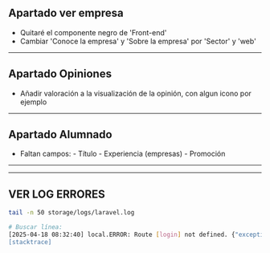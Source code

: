 ## Apartado ver empresa

- Quitaré el componente negro de 'Front-end'
- Cambiar 'Conoce la empresa' y 'Sobre la empresa' por 'Sector' y 'web'


---

## Apartado Opiniones

- Añadir valoración a la visualización de la opinión, con algun icono por ejemplo

---

## Apartado Alumnado

- Faltan campos: 
        - Título
        - Experiencia (empresas)
        - Promoción

---
---

## VER LOG ERRORES

```bash
tail -n 50 storage/logs/laravel.log

# Buscar línea:
[2025-04-18 08:32:40] local.ERROR: Route [login] not defined. {"exception":"[object] (Symfony\\Component\\Routing\\Exception\\RouteNotFoundException(code: 0): Route [login] not defined. at /home/usuario/rgconecta/server/vendor/laravel/framework/src/Illuminate/Routing/UrlGenerator.php:527)
[stacktrace]
```